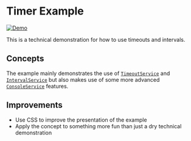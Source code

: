 # Timer Example

[![Demo](https://img.shields.io/website?label=demo&url=https%3A%2F%2Fexamples.yew.rs%2Ftimer)](https://examples.yew.rs/timer)

This is a technical demonstration for how to use timeouts and intervals.

## Concepts

The example mainly demonstrates the use of [`TimeoutService`] and [`IntervalService`]
but also makes use of some more advanced [`ConsoleService`] features.

## Improvements

- Use CSS to improve the presentation of the example
- Apply the concept to something more fun than just a dry technical demonstration

[`timeoutservice`]: https://docs.rs/yew/latest/yew/services/struct.TimeoutService.html
[`intervalservice`]: https://docs.rs/yew/latest/yew/services/struct.IntervalService.html
[`consoleservice`]: https://docs.rs/yew/latest/yew/services/struct.ConsoleService.html
